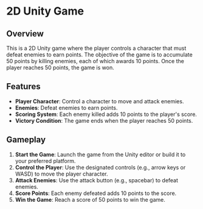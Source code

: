 # 2D Unity Game

## Overview

This is a 2D Unity game where the player controls a character that must defeat enemies to earn points. The objective of the game is to accumulate 50 points by killing enemies, each of which awards 10 points. Once the player reaches 50 points, the game is won.

## Features

- **Player Character**: Control a character to move and attack enemies.
- **Enemies**: Defeat enemies to earn points.
- **Scoring System**: Each enemy killed adds 10 points to the player's score.
- **Victory Condition**: The game ends when the player reaches 50 points.

## Gameplay

1. **Start the Game**: Launch the game from the Unity editor or build it to your preferred platform.
2. **Control the Player**: Use the designated controls (e.g., arrow keys or WASD) to move the player character.
3. **Attack Enemies**: Use the attack button (e.g., spacebar) to defeat enemies.
4. **Score Points**: Each enemy defeated adds 10 points to the score.
5. **Win the Game**: Reach a score of 50 points to win the game.
